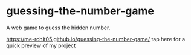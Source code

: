 # guessing-the-number-game
A web game to guess the hidden number.

https://me-rohit05.github.io/guessing-the-number-game/ tap here for a quick preview of my project
